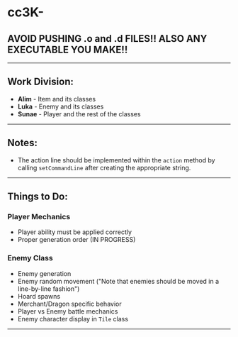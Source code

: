 # cc3K-

## AVOID PUSHING .o and .d FILES!! ALSO ANY EXECUTABLE YOU MAKE!!

---

## Work Division:
- **Alim** - Item and its classes
- **Luka** - Enemy and its classes
- **Sunae** - Player and the rest of the classes

---

## Notes:
- The action line should be implemented within the `action` method by calling `setCommandLine` after creating the appropriate string.

---

## Things to Do:

### **Player Mechanics**
- Player ability must be applied correctly
- Proper generation order (IN PROGRESS)

### **Enemy Class**
- Enemy generation
- Enemy random movement ("Note that enemies should be moved in a line-by-line fashion")
- Hoard spawns
- Merchant/Dragon specific behavior
- Player vs Enemy battle mechanics
- Enemy character display in `Tile` class


---

